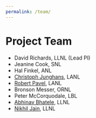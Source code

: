 ```yaml
---
permalink: /team/
---
```



# Project Team

* David Richards, LLNL (Lead PI)
* Jeanine Cook, SNL
* Hal Finkel, ANL
* [Christoph Junghans](https://github.com/junghans), LANL
* [Robert Pavel](https://github.com/rspavel), LANL
* Bronson Messer, ORNL
* Peter McCorquodale, LBL
* [Abhinav Bhatele](www.bhatele.org), LLNL
* [Nikhil Jain](https://nikhil-jain.github.io), LLNL
